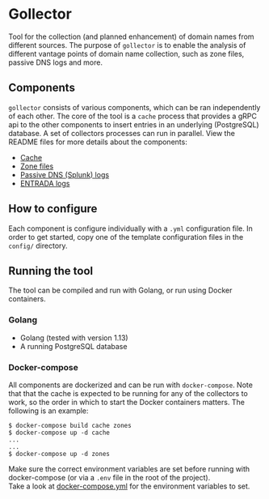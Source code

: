 # Gollector
Tool for the collection (and planned enhancement) of domain names from different sources.
The purpose of `gollector` is to enable the analysis of different vantage points of domain name collection, such as zone files, passive DNS logs and more.

## Components
`gollector` consists of various components, which can be ran independently of each other.
The core of the tool is a `cache` process that provides a gRPC api to the other components to insert entries in an underlying (PostgreSQL) database.
A set of collectors processes can run in parallel.
View the README files for more details about the components:
- [Cache](app/cache/README.md)     
- [Zone files](app/zones/README.md)
- [Passive DNS (Splunk) logs](app/splunk/README.md)
- [ENTRADA logs](app/entrada/README.md)

## How to configure
Each component is configure individually with a `.yml` configuration file.
In order to get started, copy one of the template configuration files in the `config/` directory.

## Running the tool
The tool can be compiled and run with Golang, or run using Docker containers.  

### Golang
- Golang (tested with version 1.13)
- A running PostgreSQL database 

### Docker-compose 
All components are dockerized and can be run with `docker-compose`.
Note that that the cache is expected to be running for any of the collectors to work, so the order in which to start the Docker containers matters.
The following is an example:
```
$ docker-compose build cache zones
$ docker-compose up -d cache
...
...
$ docker-compose up -d zones
```

Make sure the correct environment variables are set before running with docker-compose (or via a `.env` file in the root of the project).  
Take a look at [docker-compose.yml](docker-compose.yml) for the environment variables to set.   